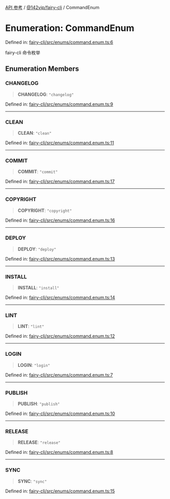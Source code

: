 [API 参考](../../../index.md) / [@142vip/fairy-cli](../index.md) / CommandEnum

# Enumeration: CommandEnum

Defined in: [fairy-cli/src/enums/command.enum.ts:6](https://github.com/142vip/core-x/blob/15d5bc9ef4bece78c0e60bdf074a2d245f625100/packages/fairy-cli/src/enums/command.enum.ts#L6)

fairy-cli 命令枚举

## Enumeration Members

### CHANGELOG

> **CHANGELOG**: `"changelog"`

Defined in: [fairy-cli/src/enums/command.enum.ts:9](https://github.com/142vip/core-x/blob/15d5bc9ef4bece78c0e60bdf074a2d245f625100/packages/fairy-cli/src/enums/command.enum.ts#L9)

***

### CLEAN

> **CLEAN**: `"clean"`

Defined in: [fairy-cli/src/enums/command.enum.ts:11](https://github.com/142vip/core-x/blob/15d5bc9ef4bece78c0e60bdf074a2d245f625100/packages/fairy-cli/src/enums/command.enum.ts#L11)

***

### COMMIT

> **COMMIT**: `"commit"`

Defined in: [fairy-cli/src/enums/command.enum.ts:17](https://github.com/142vip/core-x/blob/15d5bc9ef4bece78c0e60bdf074a2d245f625100/packages/fairy-cli/src/enums/command.enum.ts#L17)

***

### COPYRIGHT

> **COPYRIGHT**: `"copyright"`

Defined in: [fairy-cli/src/enums/command.enum.ts:16](https://github.com/142vip/core-x/blob/15d5bc9ef4bece78c0e60bdf074a2d245f625100/packages/fairy-cli/src/enums/command.enum.ts#L16)

***

### DEPLOY

> **DEPLOY**: `"deploy"`

Defined in: [fairy-cli/src/enums/command.enum.ts:13](https://github.com/142vip/core-x/blob/15d5bc9ef4bece78c0e60bdf074a2d245f625100/packages/fairy-cli/src/enums/command.enum.ts#L13)

***

### INSTALL

> **INSTALL**: `"install"`

Defined in: [fairy-cli/src/enums/command.enum.ts:14](https://github.com/142vip/core-x/blob/15d5bc9ef4bece78c0e60bdf074a2d245f625100/packages/fairy-cli/src/enums/command.enum.ts#L14)

***

### LINT

> **LINT**: `"lint"`

Defined in: [fairy-cli/src/enums/command.enum.ts:12](https://github.com/142vip/core-x/blob/15d5bc9ef4bece78c0e60bdf074a2d245f625100/packages/fairy-cli/src/enums/command.enum.ts#L12)

***

### LOGIN

> **LOGIN**: `"login"`

Defined in: [fairy-cli/src/enums/command.enum.ts:7](https://github.com/142vip/core-x/blob/15d5bc9ef4bece78c0e60bdf074a2d245f625100/packages/fairy-cli/src/enums/command.enum.ts#L7)

***

### PUBLISH

> **PUBLISH**: `"publish"`

Defined in: [fairy-cli/src/enums/command.enum.ts:10](https://github.com/142vip/core-x/blob/15d5bc9ef4bece78c0e60bdf074a2d245f625100/packages/fairy-cli/src/enums/command.enum.ts#L10)

***

### RELEASE

> **RELEASE**: `"release"`

Defined in: [fairy-cli/src/enums/command.enum.ts:8](https://github.com/142vip/core-x/blob/15d5bc9ef4bece78c0e60bdf074a2d245f625100/packages/fairy-cli/src/enums/command.enum.ts#L8)

***

### SYNC

> **SYNC**: `"sync"`

Defined in: [fairy-cli/src/enums/command.enum.ts:15](https://github.com/142vip/core-x/blob/15d5bc9ef4bece78c0e60bdf074a2d245f625100/packages/fairy-cli/src/enums/command.enum.ts#L15)
